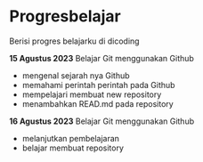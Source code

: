 # Progresbelajar
Berisi progres belajarku di dicoding

**15 Agustus 2023**
Belajar Git menggunakan Github
* mengenal sejarah nya Github
* memahami perintah perintah pada Github
* mempelajari membuat new repository
* menambahkan READ.md pada repository

**16 Agustus 2023**
Belajar Git menggunakan Github
* melanjutkan pembelajaran
* belajar membuat repository
